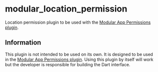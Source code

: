 # modular_location_permission

Location permission plugin to be used with the [Modular App Permissions plugin](https://github.com/uptech/modular_app_permissions).

## Information

This plugin is not intended to be used on its own. It is designed to be used in the [Modular App Permissions
plugin](https://github.com/uptech/modular_app_permissions). Using this plugin by itself will work
but the developer is responsible for building the Dart interface.  


